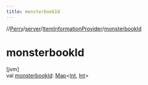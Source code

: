 ```yaml
---
title: monsterbookId
---
```

//[Perry](../../../index.html)/[server](../index.html)/[ItemInformationProvider](index.html)/[monsterbookId](monsterbook-id.html)



# monsterbookId



[jvm]\
val [monsterbookId](monsterbook-id.html): [Map](https://kotlinlang.org/api/latest/jvm/stdlib/kotlin.collections/-map/index.html)<[Int](https://kotlinlang.org/api/latest/jvm/stdlib/kotlin/-int/index.html), [Int](https://kotlinlang.org/api/latest/jvm/stdlib/kotlin/-int/index.html)>




